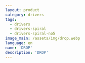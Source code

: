 ```yaml
---
layout: product
category: drivers
tags:
  - drivers
  - drivers-spiral
  - drivers-spiral-no5
image_main: /assets/img/drop.webp
language: en
name: 'DROP'
description: 'DROP'
---
```

